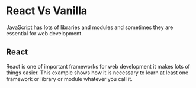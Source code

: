 # React Vs Vanilla
JavaScript has lots of libraries and modules and sometimes they are essential for web development.
## React
React is one of important frameworks for web development it makes lots of things easier.
This example shows how it is necessary to learn at least one framework or library or module whatever you call it.